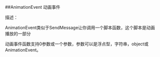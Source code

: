 ##AnimationEvent 动画事件

描述：

AnimationEvent类似于SendMessage让你调用一个脚本函数，这个脚本是动画播放的一部分

动画事件函数支持0参数或一个参数，参数可以是浮点型，字符串，object或AnimationEvent。